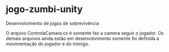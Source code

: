 # jogo-zumbi-unity
Desenvolvimento de jogos de sobrevivência

O arquivo ControlaCamara.cs é somente faz a camera seguir o jogador.
Os demais arquivos ainda estão em desenvolvimento somente foi definida a movimentação do jogador e do inimigo.
